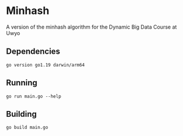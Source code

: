 # Minhash
A version of the minhash algorithm for the Dynamic Big Data Course at Uwyo

## Dependencies

`go version go1.19 darwin/arm64`

## Running

`go run main.go --help`

## Building

`go build main.go`